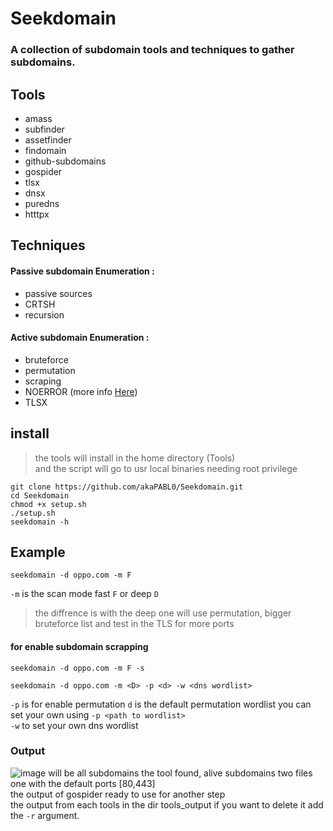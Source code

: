 # Seekdomain
### A collection of subdomain tools and techniques to gather subdomains.


## Tools 
* amass                                                                                                                                         
* subfinder                                                                                                                              
* assetfinder                                                                                                                      
* findomain  
* github-subdomains 
* gospider 
* tlsx 
* dnsx 
* puredns 
* htttpx 

## Techniques 
#### Passive subdomain Enumeration :
* passive sources 
* CRTSH
* recursion
#### Active subdomain Enumeration :  
* bruteforce 
* permutation 
* scraping 
* NOERROR  (more info [Here](https://www.securesystems.de/blog/enhancing-subdomain-enumeration-ents-and-noerror))
* TLSX 

## install
> the tools will install in the home directory (Tools) \
and the script will go to usr local binaries needing root privilege
```
git clone https://github.com/akaPABL0/Seekdomain.git
cd Seekdomain
chmod +x setup.sh
./setup.sh
seekdomain -h
```

## Example
```
seekdomain -d oppo.com -m F
```
```-m``` is the scan mode fast ```F``` or deep ```D``` 
> the diffrence is with the deep one will use permutation, bigger bruteforce list and test in the TLS for more ports

#### for enable subdomain scrapping 
```
seekdomain -d oppo.com -m F -s 
```
```
seekdomain -d oppo.com -m <D> -p <d> -w <dns wordlist>
```
```-p``` is for enable permutation ```d``` is the default permutation wordlist you can set your own using ```-p <path to wordlist>``` \
```-w``` to set your own dns wordlist 

### Output 
![image](https://user-images.githubusercontent.com/101532943/219975655-50944f29-de99-40bd-afee-704c448bcdea.png)
will be all subdomains the tool found, alive subdomains two files    \
one with the default ports [80,443] \
the output of gospider ready to use for another step \
the output from each tools in the dir  tools_output if you want to delete it add the ```-r``` argument.
